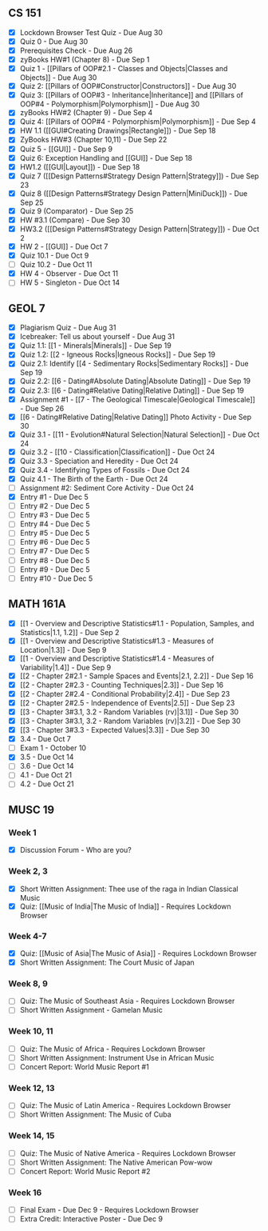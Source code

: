 ## CS 151
- [x] Lockdown Browser Test Quiz - Due Aug 30
- [x] Quiz 0 - Due Aug 30
- [x] Prerequisites Check - Due Aug 26
- [x] zyBooks HW#1 (Chapter 8) - Due Sep 1
- [x] Quiz 1 - [[Pillars of OOP#2.1 - Classes and Objects|Classes and Objects]] - Due Aug 30
- [x] Quiz 2: [[Pillars of OOP#Constructor|Constructors]] - Due Aug 30
- [x] Quiz 3: [[Pillars of OOP#3 - Inheritance|Inheritance]] and [[Pillars of OOP#4 - Polymorphism|Polymorphism]] - Due Aug 30
- [x] zyBooks HW#2 (Chapter 9) - Due Sep 4
- [x] Quiz 4: [[Pillars of OOP#4 - Polymorphism|Polymorphism]] - Due Sep 4
- [x] HW 1.1 ([[GUI#Creating Drawings|Rectangle]]) - Due Sep 18
- [x] ZyBooks HW#3 (Chapter 10,11) - Due Sep 22
- [x] Quiz 5 - [[GUI]] - Due Sep 9
- [x] Quiz 6: Exception Handling and [[GUI]] - Due Sep 18
- [x] HW1.2 ([[GUI|Layout]]) - Due Sep 18
- [x] Quiz 7 ([[Design Patterns#Strategy Design Pattern|Strategy]]) - Due Sep 23
- [x] Quiz 8 ([[Design Patterns#Strategy Design Pattern|MiniDuck]]) - Due Sep 25
- [x] Quiz 9 (Comparator) - Due Sep 25
- [x] HW #3.1 (Compare) - Due Sep 30
- [x] HW3.2 ([[Design Patterns#Strategy Design Pattern|Strategy]]) - Due Oct 2
- [x] HW 2 - [[GUI]] - Due Oct 7
- [x] Quiz 10.1 - Due Oct 9
- [ ] Quiz 10.2 - Due Oct 11
- [x] HW 4 - Observer - Due Oct 11
- [ ] HW 5 - Singleton - Due Oct 14
## GEOL 7
- [x] Plagiarism Quiz - Due Aug 31
- [x] Icebreaker: Tell us about yourself - Due Aug 31
- [x] Quiz 1.1: [[1 - Minerals|Minerals]] - Due Sep 19
- [x] Quiz 1.2: [[2 - Igneous Rocks|Igneous Rocks]] - Due Sep 19
- [x] Quiz 2.1: Identify [[4 - Sedimentary Rocks|Sedimentary Rocks]] - Due Sep 19
- [x] Quiz 2.2: [[6 - Dating#Absolute Dating|Absolute Dating]] - Due Sep 19
- [x] Quiz 2.3: [[6 - Dating#Relative Dating|Relative Dating]] - Due Sep 19
- [x] Assignment #1 - [[7 - The Geological Timescale|Geological Timescale]] - Due Sep 26
- [x] [[6 - Dating#Relative Dating|Relative Dating]] Photo Activity - Due Sep 30
- [x] Quiz 3.1 - [[11 - Evolution#Natural Selection|Natural Selection]] - Due Oct 24
- [x] Quiz 3.2 - [[10 - Classification|Classification]] - Due Oct 24
- [x] Quiz 3.3 - Speciation and Heredity - Due Oct 24
- [x] Quiz 3.4 - Identifying Types of Fossils - Due Oct 24
- [x] Quiz 4.1 - The Birth of the Earth - Due Oct 24
- [ ] Assignment #2: Sediment Core Activity - Due Oct 24
- [x] Entry #1 - Due Dec 5
- [ ] Entry #2 - Due Dec 5
- [ ] Entry #3 - Due Dec 5
- [ ] Entry #4 - Due Dec 5
- [ ] Entry #5 - Due Dec 5
- [ ] Entry #6 - Due Dec 5
- [ ] Entry #7 - Due Dec 5
- [ ] Entry #8 - Due Dec 5
- [ ] Entry #9 - Due Dec 5
- [ ] Entry #10 - Due Dec 5
## MATH 161A

- [x] [[1 - Overview and Descriptive Statistics#1.1 - Population, Samples, and Statistics|1.1, 1.2]] - Due Sep 2
- [x] [[1 - Overview and Descriptive Statistics#1.3 - Measures of Location|1.3]] - Due Sep 9
- [x] [[1 - Overview and Descriptive Statistics#1.4 - Measures of Variability|1.4]] - Due Sep 9
- [x] [[2 - Chapter 2#2.1 - Sample Spaces and Events|2.1, 2.2]] - Due Sep 16
- [x] [[2 - Chapter 2#2.3 - Counting Techniques|2.3]] - Due Sep 16
- [x] [[2 - Chapter 2#2.4 - Conditional Probability|2.4]] - Due Sep 23
- [x] [[2 - Chapter 2#2.5 - Independence of Events|2.5]] - Due Sep 23
- [x] [[3 - Chapter 3#3.1, 3.2 - Random Variables (rv)|3.1]] - Due Sep 30
- [x] [[3 - Chapter 3#3.1, 3.2 - Random Variables (rv)|3.2]] - Due Sep 30
- [x] [[3 - Chapter 3#3.3 - Expected Values|3.3]] - Due Sep 30
- [x] 3.4 - Due Oct 7
- [ ] Exam 1 - October 10
- [x] 3.5 - Due Oct 14
- [ ] 3.6 - Due Oct 14
- [ ] 4.1 - Due Oct 21
- [ ] 4.2 - Due Oct 21
## MUSC 19
### Week 1
- [x] Discussion Forum - Who are you?
### Week 2, 3
- [x] Short Written Assignment: Thee use of the raga in Indian Classical Music
- [x] Quiz: [[Music of India|The Music of India]] - Requires Lockdown Browser
### Week 4-7
- [x] Quiz: [[Music of Asia|The Music of Asia]] - Requires Lockdown Browser
- [x] Short Written Assignment: The Court Music of Japan
### Week 8, 9
- [ ] Quiz: The Music of Southeast Asia - Requires Lockdown Browser
- [ ] Short Written Assignment - Gamelan Music
### Week 10, 11
- [ ] Quiz: The Music of Africa - Requires Lockdown Browser
- [ ] Short Written Assignment: Instrument Use in African Music
- [ ] Concert Report: World Music Report #1
### Week 12, 13
- [ ] Quiz: The Music of Latin America - Requires Lockdown Browser
- [ ] Short Written Assignment: The Music of Cuba
### Week 14, 15
- [ ] Quiz: The Music of Native America - Requires Lockdown Browser
- [ ] Short Written Assignment: The Native American Pow-wow
- [ ] Concert Report: World Music Report #2
### Week 16
- [ ] Final Exam - Due Dec 9 - Requires Lockdown Browser
- [ ] Extra Credit: Interactive Poster - Due Dec 9